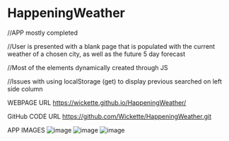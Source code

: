 # HappeningWeather


//APP mostly completed

//User is presented with a blank page that is populated with the current weather of a chosen city, as well as the future 5 day forecast

//Most of the elements dynamically created through JS

//Issues with using localStorage (get) to display previous searched on left side column


WEBPAGE URL
https://wickette.github.io/HappeningWeather/

GitHub CODE URL
https://github.com/Wickette/HappeningWeather.git

APP IMAGES
![image](https://user-images.githubusercontent.com/87992263/135186332-57cc94a9-fbd9-432a-a373-297a397de0d9.png)
![image](https://user-images.githubusercontent.com/87992263/135186361-2cd90e4f-4652-4390-b25a-2c284776ccf3.png)
![image](https://user-images.githubusercontent.com/87992263/135186392-4826ff89-0c5c-4b2e-b263-34f50bb23a6c.png)




